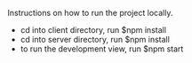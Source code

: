 Instructions on how to run the project locally.

- cd into client directory, run $npm install
- cd into server directory, run $npm install
- to run the development view, run $npm start
